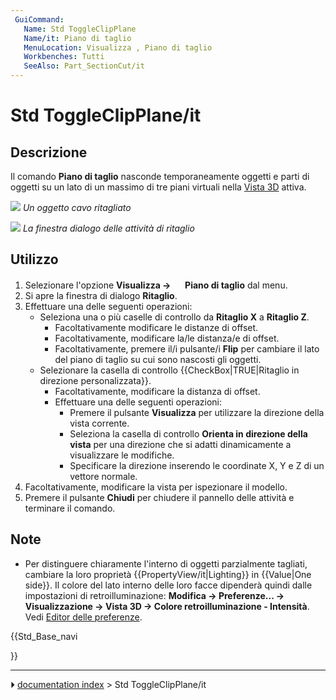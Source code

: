 ```yaml
---
 GuiCommand:
   Name: Std ToggleClipPlane
   Name/it: Piano di taglio
   MenuLocation: Visualizza , Piano di taglio
   Workbenches: Tutti
   SeeAlso: Part_SectionCut/it
---
```


# Std ToggleClipPlane/it



## Descrizione

Il comando **Piano di taglio** nasconde temporaneamente oggetti e parti di oggetti su un lato di un massimo di tre piani virtuali nella [Vista 3D](3D_view/it.md) attiva.

![](images/Std_ToggleClipPlane_example.png ) 
*Un oggetto cavo ritagliato*

![](images/Std_ToggleClipPlane_Dialog.png ) 
*La finestra dialogo delle attività di ritaglio*



## Utilizzo

1.  Selezionare l\'opzione **Visualizza → <img src="images/Std_ToggleClipPlane.svg" width=16px> Piano di taglio** dal menu.
2.  Si apre la finestra di dialogo **Ritaglio**.
3.  Effettuare una delle seguenti operazioni:
    -   Seleziona una o più caselle di controllo da **Ritaglio X** a **Ritaglio Z**.
        -   Facoltativamente modificare le distanze di offset.
        -   Facoltativamente, modificare la/le distanza/e di offset.
        -   Facoltativamente, premere il/i pulsante/i **Flip** per cambiare il lato del piano di taglio su cui sono nascosti gli oggetti.
    -   Selezionare la casella di controllo {{CheckBox|TRUE|Ritaglio in direzione personalizzata}}.
        -   Facoltativamente, modificare la distanza di offset.
        -   Effettuare una delle seguenti operazioni:
            -   Premere il pulsante **Visualizza** per utilizzare la direzione della vista corrente.
            -   Seleziona la casella di controllo **Orienta in direzione della vista** per una direzione che si adatti dinamicamente a visualizzare le modifiche.
            -   Specificare la direzione inserendo le coordinate X, Y e Z di un vettore normale.
4.  Facoltativamente, modificare la vista per ispezionare il modello.
5.  Premere il pulsante **Chiudi** per chiudere il pannello delle attività e terminare il comando.



## Note

-   Per distinguere chiaramente l\'interno di oggetti parzialmente tagliati, cambiare la loro proprietà {{PropertyView/it|Lighting}} in {{Value|One side}}. Il colore del lato interno delle loro facce dipenderà quindi dalle impostazioni di retroilluminazione: **Modifica → Preferenze... → Visualizzazione → Vista 3D → Colore retroilluminazione - Intensità**. Vedi [Editor delle preferenze](Preferences_Editor/it#Vista_3D.md).





{{Std_Base_navi

}}



---
⏵ [documentation index](../README.md) > Std ToggleClipPlane/it
